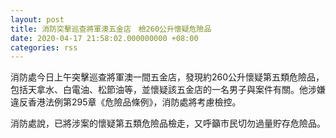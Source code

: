 ```yaml
---
layout: post
title: 消防突擊巡查將軍澳五金店　檢260公升懷疑危險品
date: 2020-04-17 21:58:02.000000000 +08:00
categories: rss
---
```


消防處今日上午突擊巡查將軍澳一間五金店，發現約260公升懷疑第五類危險品，包括天拿水、白電油、松節油等，並懷疑該五金店的一名男子與案件有關。他涉嫌違反香港法例第295章《危險品條例》，消防處將考慮檢控。

消防處說，已將涉案的懷疑第五類危險品檢走，又呼籲巿民切勿過量貯存危險品。
